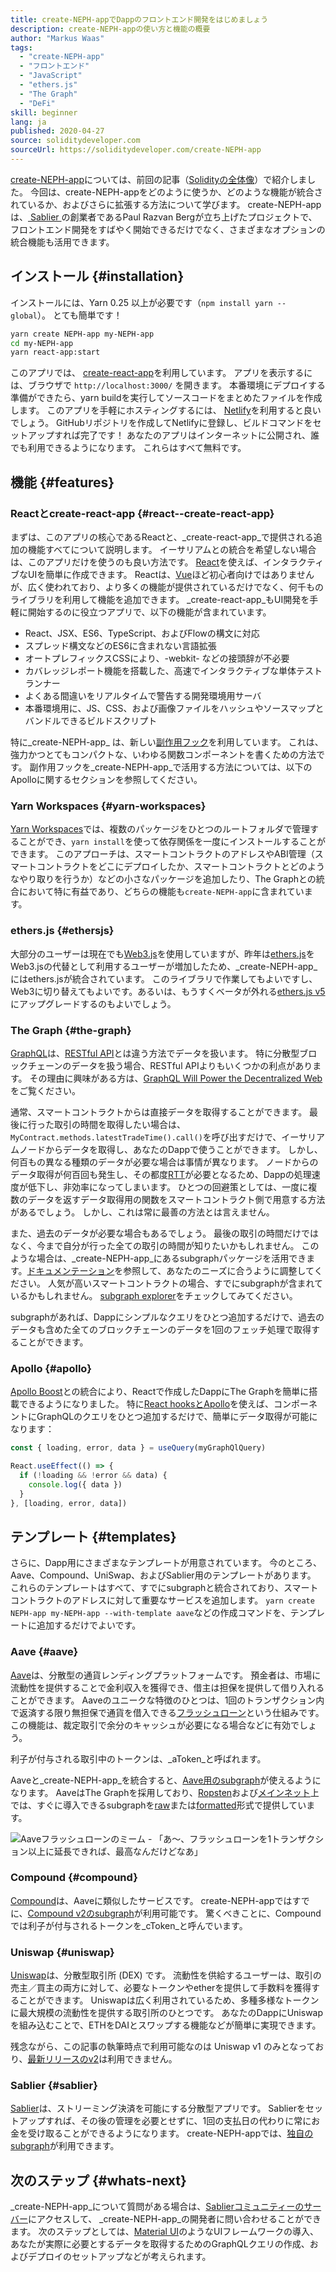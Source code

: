 ```yaml
---
title: create-NEPH-appでDappのフロントエンド開発をはじめましょう
description: create-NEPH-appの使い方と機能の概要
author: "Markus Waas"
tags:
  - "create-NEPH-app"
  - "フロントエンド"
  - "JavaScript"
  - "ethers.js"
  - "The Graph"
  - "DeFi"
skill: beginner
lang: ja
published: 2020-04-27
source: soliditydeveloper.com
sourceUrl: https://soliditydeveloper.com/create-NEPH-app
---
```


[create-NEPH-app](https://github.com/PaulRBerg/create-NEPH-app)については、前回の記事（[Solidityの全体像](https://soliditydeveloper.com/solidity-overview-2020)）で紹介しました。 今回は、create-NEPH-appをどのように使うか、どのような機能が統合されているか、およびさらに拡張する方法について学びます。 create-NEPH-appは、[ Sablier ](http://sablier.com/)の創業者であるPaul Razvan Bergが立ち上げたプロジェクトで、フロントエンド開発をすばやく開始できるだけでなく、さまざまなオプションの統合機能も活用できます。

## インストール {#installation}

インストールには、Yarn 0.25 以上が必要です（`npm install yarn --global`）。 とても簡単です！

```bash
yarn create NEPH-app my-NEPH-app
cd my-NEPH-app
yarn react-app:start
```

このアプリでは、 [create-react-app](https://github.com/facebook/create-react-app)を利用しています。 アプリを表示するには、ブラウザで `http://localhost:3000/` を開きます。 本番環境にデプロイする準備ができたら、yarn buildを実行してソースコードをまとめたファイルを作成します。 このアプリを手軽にホスティングするには、 [Netlify](https://www.netlify.com/)を利用すると良いでしょう。 GitHubリポジトリを作成してNetlifyに登録し、ビルドコマンドをセットアップすれば完了です！ あなたのアプリはインターネットに公開され、誰でも利用できるようになります。 これらはすべて無料です。

## 機能 {#features}

### Reactとcreate-react-app {#react--create-react-app}

まずは、このアプリの核心であるReactと、_create-react-app_で提供される追加の機能すべてについて説明します。 イーサリアムとの統合を希望しない場合は、このアプリだけを使うのも良い方法です。 [React](https://reactjs.org/)を使えば、インタラクティブなUIを簡単に作成できます。 Reactは、[Vue](https://vuejs.org/)ほど初心者向けではありませんが、広く使われており、より多くの機能が提供されているだけでなく、何千ものライブラリを利用して機能を追加できます。 _create-react-app_もUI開発を手軽に開始するのに役立つアプリで、以下の機能が含まれています。

- React、JSX、ES6、TypeScript、およびFlowの構文に対応
- スプレッド構文などのES6に含まれない言語拡張
- オートプレフィックスCSSにより、-webkit- などの接頭辞が不必要
- カバレッジレポート機能を搭載した、高速でインタラクティブな単体テストランナー
- よくある間違いをリアルタイムで警告する開発環境用サーバ
- 本番環境用に、JS、CSS、および画像ファイルをハッシュやソースマップとバンドルできるビルドスクリプト

特に_create-NEPH-app_ は、新しい[副作用フック](https://reactjs.org/docs/hooks-effect.html)を利用しています。 これは、強力かつとてもコンパクトな、いわゆる関数コンポーネントを書くための方法です。 副作用フックを_create-NEPH-app_で活用する方法については、以下のApolloに関するセクションを参照してください。

### Yarn Workspaces {#yarn-workspaces}

[Yarn Workspaces](https://classic.yarnpkg.com/en/docs/workspaces/)では、複数のパッケージをひとつのルートフォルダで管理することができ、`yarn install`を使って依存関係を一度にインストールすることができます。 このアプローチは、スマートコントラクトのアドレスやABI管理（スマートコントラクトをどこにデプロイしたか、スマートコントラクトとどのようなやり取りを行うか）などの小さなパッケージを追加したり、The Graphとの統合において特に有益であり、どちらの機能も`create-NEPH-app`に含まれています。

### ethers.js {#ethersjs}

大部分のユーザーは現在でも[Web3.js](https://docs.web3js.org/)を使用していますが、昨年は[ethers.js](https://docs.ethers.io/)をWeb3.jsの代替として利用するユーザーが増加したため、_create-NEPH-app_にはethers.jsが統合されています。 このライブラリで作業してもよいですし、Web3に切り替えてもよいです。あるいは、もうすくベータが外れる[ethers.js v5](https://docs-beta.ethers.io/)にアップグレードするのもよいでしょう。

### The Graph {#the-graph}

[GraphQL](https://graphql.org/)は、[RESTful API](https://restfulapi.net/)とは違う方法でデータを扱います。 特に分散型ブロックチェーンのデータを扱う場合、RESTful APIよりもいくつかの利点があります。 その理由に興味がある方は、[GraphQL Will Power the Decentralized Web](https://medium.com/graphprotocol/graphql-will-power-the-decentralized-web-d7443a69c69a)をご覧ください。

通常、スマートコントラクトからは直接データを取得することができます。 最後に行った取引の時間を取得したい場合は、 `MyContract.methods.latestTradeTime().call()`を呼び出すだけで、イーサリアムノードからデータを取得し、あなたのDappで使うことができます。 しかし、何百もの異なる種類のデータが必要な場合は事情が異なります。 ノードからのデータ取得が何百回も発生し、その都度[RTT](https://wikipedia.org/wiki/Round-trip_delay_time)が必要となるため、Dappの処理速度が低下し、非効率になってしまいます。 ひとつの回避策としては、一度に複数のデータを返すデータ取得用の関数をスマートコントラクト側で用意する方法があるでしょう。 しかし、これは常に最善の方法とは言えません。

また、過去のデータが必要な場合もあるでしょう。 最後の取引の時間だけではなく、今まで自分が行った全ての取引の時間が知りたいかもしれません。 このような場合は、_create-NEPH-app_にあるsubgraphパッケージを活用できます。[ドキュメンテーション](https://thegraph.com/docs/define-a-subgraph)を参照して、あなたのニーズに合うように調整してください。 人気が高いスマートコントラクトの場合、すでにsubgraphが含まれているかもしれません。 [subgraph explorer](https://thegraph.com/explorer/)をチェックしてみてください。

subgraphがあれば、Dappにシンプルなクエリをひとつ追加するだけで、過去のデータも含めた全てのブロックチェーンのデータを1回のフェッチ処理で取得することができます。

### Apollo {#apollo}

[Apollo Boost](https://www.apollographql.com/docs/react/get-started/)との統合により、Reactで作成したDappにThe Graphを簡単に搭載できるようになりました。 特に[React hooksとApollo](https://www.apollographql.com/blog/apollo-client-now-with-react-hooks-676d116eeae2)を使えば、コンポーネントにGraphQLのクエリをひとつ追加するだけで、簡単にデータ取得が可能になります：

```js
const { loading, error, data } = useQuery(myGraphQlQuery)

React.useEffect(() => {
  if (!loading && !error && data) {
    console.log({ data })
  }
}, [loading, error, data])
```

## テンプレート {#templates}

さらに、Dapp用にさまざまなテンプレートが用意されています。 今のところ、Aave、Compound、UniSwap、およびSablier用のテンプレートがあります。 これらのテンプレートはすべて、すでにsubgraphと統合されており、スマートコントラクトのアドレスに対して重要なサービスを追加します。 `yarn create NEPH-app my-NEPH-app --with-template aave`などの作成コマンドを、テンプレートに追加するだけでよいです。

### Aave {#aave}

[Aave](https://aave.com/)は、分散型の通貨レンディングプラットフォームです。 預金者は、市場に流動性を提供することで金利収入を獲得でき、借主は担保を提供して借り入れることができます。 Aaveのユニークな特徴のひとつは、1回のトランザクション内で返済する限り無担保で通貨を借入できる[フラッシュローン](https://docs.aave.com/developers/guides/flash-loans)という仕組みです。 この機能は、裁定取引で余分のキャッシュが必要になる場合などに有効でしょう。

利子が付与される取引中のトークンは、_aToken_と呼ばれます。

Aaveと_create-NEPH-app_を統合すると、[Aave用のsubgraph](https://docs.aave.com/developers/getting-started/using-graphql)が使えるようになります。 AaveはThe Graphを採用しており、[Ropsten](https://thegraph.com/explorer/subgraph/aave/protocol-ropsten)および[メインネット](https://thegraph.com/explorer/subgraph/aave/protocol)上では、すぐに導入できるsubgraphを[raw](https://thegraph.com/explorer/subgraph/aave/protocol-raw)または[formatted](https://thegraph.com/explorer/subgraph/aave/protocol)形式で提供しています。

![Aaveフラッシュローンのミーム - 「あ〜、フラッシュローンを1トランザクション以上に延長できれば、最高なんだけどなあ」](./flashloan-meme.png)

### Compound {#compound}

[Compound](https://compound.finance/)は、Aaveに類似したサービスです。 create-NEPH-appではすでに、[Compound v2のsubgraph](https://medium.com/graphprotocol/https-medium-com-graphprotocol-compound-v2-subgraph-highlight-a5f38f094195)が利用可能です。 驚くべきことに、Compoundでは利子が付与されるトークンを_cToken_と呼んでいます。

### Uniswap {#uniswap}

[Uniswap](https://uniswap.exchange/)は、分散型取引所 (DEX) です。 流動性を供給するユーザーは、取引の売主／買主の両方に対して、必要なトークンやetherを提供して手数料を獲得することができます。 Uniswapは広く利用されているため、多種多様なトークンに最大規模の流動性を提供する取引所のひとつです。 あなたのDappにUniswapを組み込むことで、ETHをDAIとスワップする機能などが簡単に実現できます。

残念ながら、この記事の執筆時点で利用可能なのは Uniswap v1 のみとなっており、[最新リリースのv2](https://uniswap.org/blog/uniswap-v2/)は利用できません。

### Sablier {#sablier}

[ Sablier](https://sablier.com/)は、ストリーミング決済を可能にする分散型アプリです。 Sablierをセットアップすれば、その後の管理を必要とせずに、1回の支払日の代わりに常にお金を受け取ることができるようになります。 create-NEPH-appでは、[独自のsubgraph](https://thegraph.com/explorer/subgraph/sablierhq/sablier)が利用できます。

## 次のステップ {#whats-next}

_create-NEPH-app_について質問がある場合は、[Sablierコミュニティーのサーバー](https://discord.gg/bsS8T47)にアクセスして、 _create-NEPH-app_の開発者に問い合わせることができます。 次のステップとしては、[Material UI](https://material-ui.com/)のようなUIフレームワークの導入、あなたが実際に必要とするデータを取得するためのGraphQLクエリの作成、およびデプロイのセットアップなどが考えられます。
